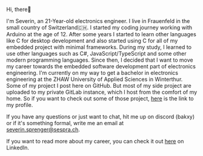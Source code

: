 Hi, there👋

I'm Severin, an 21-Year-old electronics engineer. I live in Frauenfeld in the small country of Switzerland🇨🇭. I started my coding journey working with Arduino at the age of 12. After some years I started to learn other languages like C for desktop development and also started using C for all of my embedded project with minimal frameworks. During my study, I learned to use other languages such as C#, JavaScript/TypeScript and some other modern programming languages. Since then, I decided that I want to move my career towards the embedded software development part of electronics engineering. I'm currently on my way to get a bachelor in electronics engineering at the ZHAW University of Applied Sciences in Winterthur.
Some of my project I post here on GitHub. But most of my side project are uploaded to my private GitLab instance, which I host from the comfort of my home. So if you want to check out some of those project, [here](https://git.sespra.ch/BakxY) is the link to my profile.

If you have any questions or just want to chat, hit me up on discord (bakxy) or if it's something formal, write me an email at [severin.sprenger@sespra.ch](mailto:severin.sprenger@sespra.ch).

If you want to read more about my career, you can check it out [here](https://www.linkedin.com/in/severin-sprenger-3071761b9/) on LinkedIn.

